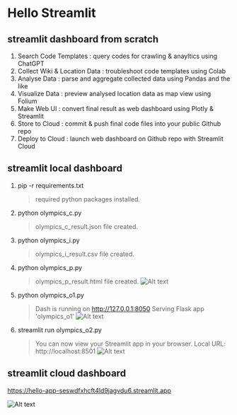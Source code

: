 # Hello Streamlit

## streamlit dashboard from scratch

1. Search Code Templates : query codes for crawling & anayltics using ChatGPT
2. Collect Wiki & Location Data : troubleshoot code templates using Colab
3. Analyse Data : parse and aggregate collected data using Pandas and the like
4. Visualize Data : preview analysed location data as map view using Folium
5. Make Web UI : convert final result as web dashboard using Plotly & Streamlit
6. Store to Cloud : commit & push final code files into your public Github repo
7. Deploy to Cloud : launch web dashboard on Github repo with Streamlit Cloud

## streamlit local dashboard

1. pip -r requirements.txt
    > required python packages installed.
2. python olympics_c.py
    > olympics_c_result.json file created.
3. python olympics_i.py
    > olympics_i_result.csv file created.
4. python olympics_p.py
    > olympics_p_result.html file created.
    > ![Alt text](https://github.com/toweringcloud/hello-streamlit/blob/master/olympics_p_result.png)
5. python olympics_o1.py
    > Dash is running on http://127.0.0.1:8050
    > Serving Flask app 'olympics_o1'
    > ![Alt text](https://github.com/toweringcloud/hello-streamlit/blob/master/olympics_o1_result.png)
6. streamlit run olympics_o2.py
    > You can now view your Streamlit app in your browser.
    > Local URL: http://localhost:8501
    > ![Alt text](https://github.com/toweringcloud/hello-streamlit/blob/master/olympics_o2_result.png)

## streamlit cloud dashboard

https://hello-app-seswdfxhcft4ld9jagvdu6.streamlit.app

![Alt text](https://github.com/toweringcloud/hello-streamlit/blob/master/olympics_o2_result_map.png)
